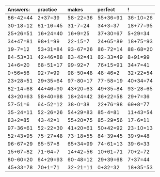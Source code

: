 | Answers: | practice | makes | perfect | ! |
| :--- | :--- | :--- | :--- | :--- |
| 86-42=44 | 2+37=39 | 58-22=36 | 55+36=91 | 36-10=26 | 
| 30-18=12 | 61-16=45 | 31-7=24 | 34+3=37 | 18+77=95 | 
| 25+26=51 | 16+24=40 | 16+9=25 | 37+30=67 | 5+29=34 | 
| 34+47=81 | 98+1=99 | 22-15=7 | 24+65=89 | 18+75=93 | 
| 19-7=12 | 53+31=84 | 93-67=26 | 86-72=14 | 88-68=20 | 
| 84-53=31 | 42+46=88 | 83-42=41 | 82-33=49 | 8+91=99 | 
| 14+6=20 | 68-51=17 | 99-92=7 | 76+15=91 | 34+7=41 | 
| 0+56=56 | 92+7=99 | 98-50=48 | 48-46=2 | 32+22=54 | 
| 23+28=51 | 29+35=64 | 97-80=17 | 77-58=19 | 40+34=74 | 
| 82-14=68 | 44+46=90 | 43+20=63 | 49+35=84 | 93-28=65 | 
| 43+20=63 | 58+40=98 | 18+24=42 | 36+22=58 | 29+7=36 | 
| 57-51=6 | 64-52=12 | 38-0=38 | 22+76=98 | 69+8=77 | 
| 35-24=11 | 52-26=26 | 54+29=83 | 85-4=81 | 11+43=54 | 
| 83+2=85 | 43-42=1 | 55+20=75 | 85-29=56 | 17-6=11 | 
| 97-36=61 | 52-22=30 | 41+20=61 | 50+42=92 | 23-10=13 | 
| 52+43=95 | 75-27=48 | 73-18=55 | 84-39=45 | 39+9=48 | 
| 96-67=29 | 65-57=8 | 65+34=99 | 74-61=13 | 39-6=33 | 
| 15+67=82 | 71-64=7 | 14+42=56 | 10+61=71 | 70+2=72 | 
| 80-60=20 | 64+29=93 | 60-48=12 | 29+39=68 | 7+37=44 | 
| 45+33=78 | 70+1=71 | 32-21=11 | 0+32=32 | 18+35=53 | 
